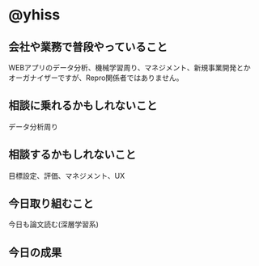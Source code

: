 # @yhiss

## 会社や業務で普段やっていること
WEBアプリのデータ分析、機械学習周り、マネジメント、新規事業開発とか  
オーガナイザーですが、Repro関係者ではありません。  


## 相談に乗れるかもしれないこと
データ分析周り

## 相談するかもしれないこと
目標設定、評価、マネジメント、UX

## 今日取り組むこと
今日も論文読む(深層学習系)

## 今日の成果

